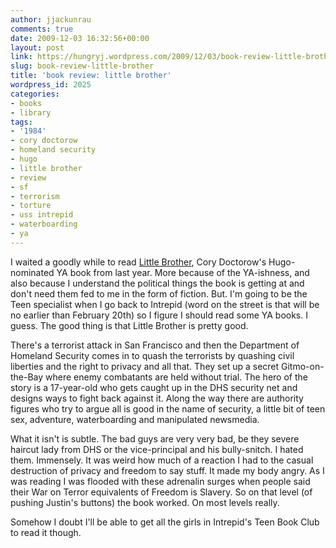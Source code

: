 ```yaml
---
author: jjackunrau
comments: true
date: 2009-12-03 16:32:56+00:00
layout: post
link: https://hungryj.wordpress.com/2009/12/03/book-review-little-brother/
slug: book-review-little-brother
title: 'book review: little brother'
wordpress_id: 2025
categories:
- books
- library
tags:
- '1984'
- cory doctorow
- homeland security
- hugo
- little brother
- review
- sf
- terrorism
- torture
- uss intrepid
- waterboarding
- ya
---
```


I waited a goodly while to read [Little Brother](http://www.amazon.ca/Little-Brother-Cory-Doctorow/dp/0765319853/), Cory Doctorow's Hugo-nominated YA book from last year. More because of the YA-ishness, and also because I understand the political things the book is getting at and don't need them fed to me in the form of fiction. But. I'm going to be the Teen specialist when I go back to Intrepid (word on the street is that will be no earlier than February 20th) so I figure I should read some YA books. I guess. The good thing is that Little Brother is pretty good.

There's a terrorist attack in San Francisco and then the Department of Homeland Security comes in to quash the terrorists by quashing civil liberties and the right to privacy and all that. They set up a secret Gitmo-on-the-Bay where enemy combatants are held without trial. The hero of the story is a 17-year-old who gets caught up in the DHS security net and designs ways to fight back against it. Along the way there are authority figures who try to argue all is good in the name of security, a little bit of teen sex, adventure, waterboarding and manipulated newsmedia.

What it isn't is subtle. The bad guys are very very bad, be they severe haircut lady from DHS or the vice-principal and his bully-snitch. I hated them. Immensely. It was weird how much of a reaction I had to the casual destruction of privacy and freedom to say stuff. It made my body angry. As I was reading I was flooded with these adrenalin surges when people said their War on Terror equivalents of Freedom is Slavery. So on that level (of pushing Justin's buttons) the book worked. On most levels really.

Somehow I doubt I'll be able to get all the girls in Intrepid's Teen Book Club to read it though.
